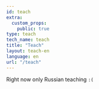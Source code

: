 ```yaml
---
id: teach
extra:
  custom_props:
    public: true
type: teach
tech_name: teach
title: "Teach"
layout: teach-en
language: en
url: "/teach"
---
```

Right now only Russian teaching `:(`
